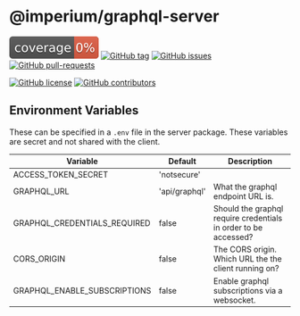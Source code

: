 # @imperium/graphql-server

[![Coverage_badge](../../docs/assets/coverage/graphql-server/coverage.svg)](assets/coverage/graphql-server/index.html)
[![GitHub tag](https://img.shields.io/github/tag/darkadept/imperium.svg)](https://github.com/darkadept/imperium/tags/)
[![GitHub issues](https://img.shields.io/github/issues/darkadept/imperium.svg)](https://github.com/darkadept/imperium/issues/)
[![GitHub pull-requests](https://img.shields.io/github/issues-pr/darkadept/imperium.svg)](https://GitHub.com/darkadept/imperium/pull/)

[![GitHub license](https://img.shields.io/github/license/darkadept/imperium.svg)](https://github.com/darkadept/imperium/blob/master/LICENSE)
[![GitHub contributors](https://img.shields.io/github/contributors/darkadept/imperium.svg)](https://github.com/darkadept/imperium/graphs/contributors/)

## Environment Variables
These can be specified in a `.env` file in the server package. These variables are secret and not shared with the client.

|Variable|Default|Description|
|---|---|---|
|ACCESS_TOKEN_SECRET|'notsecure'| |The secret for signing the access tokens.| 
|GRAPHQL_URL|'api/graphql'|What the graphql endpoint URL is.|
|GRAPHQL_CREDENTIALS_REQUIRED|false|Should the graphql require credentials in order to be accessed?|
|CORS_ORIGIN|false|The CORS origin. Which URL the the client running on?|
|GRAPHQL_ENABLE_SUBSCRIPTIONS|false|Enable graphql subscriptions via a websocket.|
